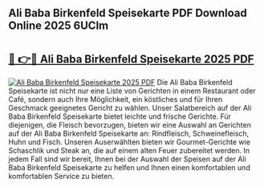 ## Ali Baba Birkenfeld Speisekarte PDF Download Online 2025 6UClm

# <h2><a href="http://gc7icg.nevu.top/?p=Ali+Baba+Birkenfeld+Speisekarte">🔗 👉🔴 Ali Baba Birkenfeld Speisekarte 2025 PDF</a></h2>

[![Ali Baba Birkenfeld Speisekarte 2025 PDF](https://i.imgur.com/dBaPXMq.png)](http://gc7icg.nevu.top/?p=Ali+Baba+Birkenfeld+Speisekarte)
Die Ali Baba Birkenfeld Speisekarte ist nicht nur eine Liste von Gerichten in einem Restaurant oder Café, sondern auch Ihre Möglichkeit, ein köstliches und für Ihren Geschmack geeignetes Gericht zu wählen. Unser Salatbereich auf der Ali Baba Birkenfeld Speisekarte bietet leichte und frische Gerichte. Für diejenigen, die Fleisch bevorzugen, bieten wir eine Auswahl an Gerichten auf der Ali Baba Birkenfeld Speisekarte an: Rindfleisch, Schweinefleisch, Huhn und Fisch. Unseren Auserwählten bieten wir Gourmet-Gerichte wie Schaschlik und Steak an, die auf einem alten Feuer zubereitet werden. In jedem Fall sind wir bereit, Ihnen bei der Auswahl der Speisen auf der Ali Baba Birkenfeld Speisekarte zu helfen und Ihnen einen komfortablen und komfortablen Service zu bieten.
